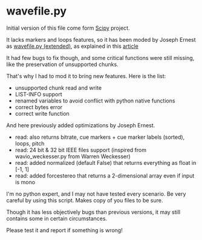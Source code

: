 # wavefile.py

Initial version of this file come form [Scipy](https://github.com/scipy/scipy/blob/v0.14.0/scipy/io/wavfile.py) project.

It lacks markers and loops features, so it has been moded by Joseph Ernest as [wavefile.py (extended)](https://gist.github.com/josephernest/3f22c5ed5dabf1815f16efa8fa53d476), as explained in this [article](https://josephbasquin.fr/pythonaudiomodules)

It had few bugs to fix though, and some critical functions were still missing, like the preservation of unsupported chunks.

That's why I had to mod it to bring new features. Here is the list:

* unsupported chunk read and write
* LIST-INFO support
* renamed variables to avoid conflict with python native functions
* correct bytes error
* correct write function

And here previously added optimizations by Joseph Ernest.

* read: also returns bitrate, cue markers + cue marker labels (sorted), loops, pitch
* read: 24 bit & 32 bit IEEE files support (inspired from wavio_weckesser.py from Warren Weckesser)
* read: added normalized (default False) that returns everything as float in [-1, 1]
* read: added forcestereo that returns a 2-dimensional array even if input is mono

I'm no python expert, and I may not have tested every scenario. Be very careful by using this script. Makes copy of you files to be sure.

Though it has less objectively bugs than previous versions, it may still contains some in certain circumstances.

Please test it and report if something is wrong!
